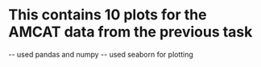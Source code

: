 # This contains 10 plots for the AMCAT data from the previous task
-- used pandas and numpy
-- used seaborn for plotting
